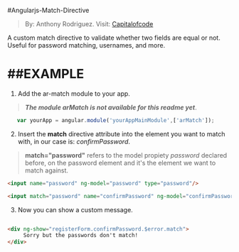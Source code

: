 #Angularjs-Match-Directive

>By: Anthony Rodriguez. Visit: [Capitalofcode](http://www.capitalofcode.com)

A custom match directive to validate whether two fields are equal or not. Useful for password matching, usernames, and more.

##EXAMPLE
==========================

1. Add the ar-match module to your app.
> ***The module arMatch is not available for this readme yet***.

   ```javascript
      var yourApp = angular.module('yourAppMainModule',['arMatch']);
   ```

2. Insert the **match** directive attribute into the element you want to match with, in our case is: *confirmPassword*.

> **match="password"** refers to the model propiety *password* declared before, on the password element and it's the element we want to match against.

```html
<input name="password" ng-model="password" type="password"/>

<input match="password" name="confirmPassword" ng-model="confirmPassword" type="password" />
```
3. Now you can show a custom message.

```html

<div ng-show="registerForm.confirmPassword.$error.match">
	 Sorry but the passwords don't match!
</div>

```

